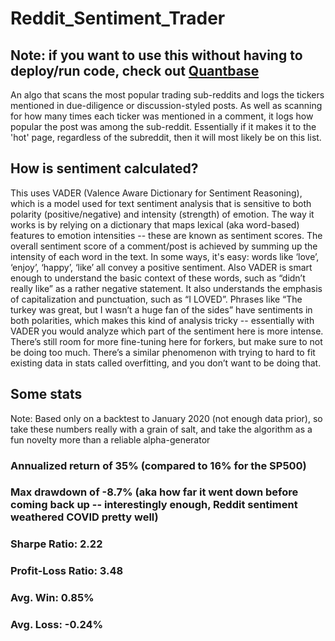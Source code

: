 # Reddit_Sentiment_Trader

## **Note: if you want to use this without having to deploy/run code, check out [Quantbase](http://getquantbase.com)**

An algo that scans the most popular trading sub-reddits and logs the tickers mentioned in due-diligence or discussion-styled posts. As well as scanning for how many times each ticker was mentioned in a comment, it logs how popular the post was among the sub-reddit. Essentially if it makes it to the 'hot' page, regardless of the subreddit, then it will most likely be on this list.

## How is sentiment calculated?

This uses VADER (Valence Aware Dictionary for Sentiment Reasoning), which is a model used for text sentiment analysis that is sensitive to both polarity (positive/negative) and intensity (strength) of emotion. The way it works is by relying on a dictionary that maps lexical (aka word-based) features to emotion intensities -- these are known as sentiment scores. The overall sentiment score of a comment/post is achieved by summing up the intensity of each word in the text. In some ways, it's easy: words like ‘love’, ‘enjoy’, ‘happy’, ‘like’ all convey a positive sentiment. Also VADER is smart enough to understand the basic context of these words, such as “didn’t really like” as a rather negative statement. It also understands the emphasis of capitalization and punctuation, such as “I LOVED”. Phrases like “The turkey was great, but I wasn’t a huge fan of the sides” have sentiments in both polarities, which makes this kind of analysis tricky -- essentially with VADER you would analyze which part of the sentiment here is more intense. There’s still room for more fine-tuning here for forkers, but make sure to not be doing too much. There’s a similar phenomenon with trying to hard to fit existing data in stats called overfitting, and you don’t want to be doing that.


## Some stats

Note: Based only on a backtest to January 2020 (not enough data prior), so take these numbers really with a grain of salt, and take the algorithm as a fun novelty more than a reliable alpha-generator

### Annualized return of 35% (compared to 16% for the SP500)

### Max drawdown of -8.7% (aka how far it went down before coming back up -- interestingly enough, Reddit sentiment weathered COVID pretty well)

### Sharpe Ratio: 2.22

### Profit-Loss Ratio: 3.48

### Avg. Win: 0.85%

### Avg. Loss: -0.24%

